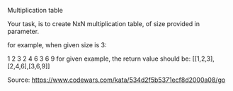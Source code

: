 Multiplication table

Your task, is to create NxN multiplication table, of size provided in parameter.

for example, when given size is 3:

1 2 3
2 4 6
3 6 9
for given example, the return value should be: [[1,2,3],[2,4,6],[3,6,9]]

Source: https://www.codewars.com/kata/534d2f5b5371ecf8d2000a08/go